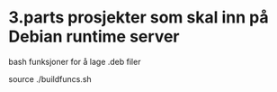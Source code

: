 3.parts prosjekter som skal inn på Debian runtime server
========================================================

bash funksjoner for å lage .deb filer 

  source ./buildfuncs.sh

